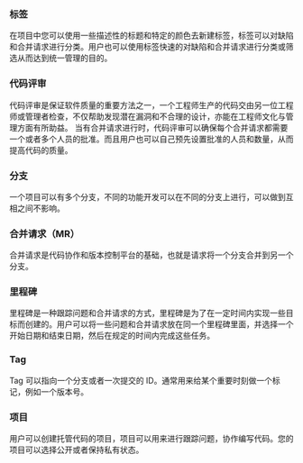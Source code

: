 ### 标签
在项目中您可以使用一些描述性的标题和特定的颜色去新建标签，标签可以对缺陷和合并请求进行分类。用户也可以使用标签快速的对缺陷和合并请求进行分类或筛选从而达到统一管理的目的。

### 代码评审
代码评审是保证软件质量的重要方法之一，一个工程师生产的代码交由另一位工程师或管理者检查，不仅帮助发现潜在漏洞和不合理的设计，亦能在工程师文化与管理方面有所助益。
当有合并请求进行时，代码评审可以确保每个合并请求都需要一个或者多个人员的批准。而且用户也可以自己预先设置批准的人员和数量，从而提高代码的质量。

### 分支
一个项目可以有多个分支，不同的功能开发可以在不同的分支上进行，可以做到互相之间不影响。

### 合并请求（MR）
合并请求是代码协作和版本控制平台的基础，也就是请求将一个分支合并到另一个分支。

### 里程碑
里程碑是一种跟踪问题和合并请求的方式，里程碑是为了在一定时间内实现一些目标而创建的。用户可以将一些问题和合并请求放在同一个里程碑里面，并选择一个开始日期和结束日期，然后在规定的时间内完成这些任务。

### Tag
Tag 可以指向一个分支或者一次提交的 ID。通常用来给某个重要时刻做一个标记，例如一个版本号。

### 项目
用户可以创建托管代码的项目，项目可以用来进行跟踪问题，协作编写代码。您的项目可以选择公开或者保持私有状态。











